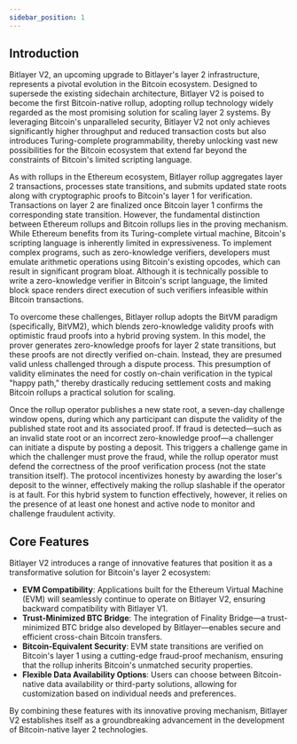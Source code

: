 ```yaml
---
sidebar_position: 1
---
```


## Introduction

Bitlayer V2, an upcoming upgrade to Bitlayer's layer 2 infrastructure, represents a pivotal evolution in the Bitcoin ecosystem. Designed to supersede the existing sidechain architecture, Bitlayer V2 is poised to become the first Bitcoin-native rollup, adopting rollup technology widely regarded as the most promising solution for scaling layer 2 systems. By leveraging Bitcoin's unparalleled security, Bitlayer V2 not only achieves significantly higher throughput and reduced transaction costs but also introduces Turing-complete programmability, thereby unlocking vast new possibilities for the Bitcoin ecosystem that extend far beyond the constraints of Bitcoin's limited scripting language.

As with rollups in the Ethereum ecosystem, Bitlayer rollup aggregates layer 2 transactions, processes state transitions, and submits updated state roots along with cryptographic proofs to Bitcoin's layer 1 for verification. Transactions on layer 2 are finalized once Bitcoin layer 1 confirms the corresponding state transition. However, the fundamental distinction between Ethereum rollups and Bitcoin rollups lies in the proving mechanism. While Ethereum benefits from its Turing-complete virtual machine, Bitcoin's scripting language is inherently limited in expressiveness. To implement complex programs, such as zero-knowledge verifiers, developers must emulate arithmetic operations using Bitcoin's existing opcodes, which can result in significant program bloat. Although it is technically possible to write a zero-knowledge verifier in Bitcoin's script language, the limited block space renders direct execution of such verifiers infeasible within Bitcoin transactions.

To overcome these challenges, Bitlayer rollup adopts the BitVM paradigm (specifically, BitVM2), which blends zero-knowledge validity proofs with optimistic fraud proofs into a hybrid proving system. In this model, the prover generates zero-knowledge proofs for layer 2 state transitions, but these proofs are not directly verified on-chain. Instead, they are presumed valid unless challenged through a dispute process. This presumption of validity eliminates the need for costly on-chain verification in the typical "happy path," thereby drastically reducing settlement costs and making Bitcoin rollups a practical solution for scaling.

Once the rollup operator publishes a new state root, a seven-day challenge window opens, during which any participant can dispute the validity of the published state root and its associated proof. If fraud is detected—such as an invalid state root or an incorrect zero-knowledge proof—a challenger can initiate a dispute by posting a deposit. This triggers a challenge game in which the challenger must prove the fraud, while the rollup operator must defend the correctness of the proof verification process (not the state transition itself). The protocol incentivizes honesty by awarding the loser's deposit to the winner, effectively making the rollup slashable if the operator is at fault. For this hybrid system to function effectively, however, it relies on the presence of at least one honest and active node to monitor and challenge fraudulent activity.

## Core Features

Bitlayer V2 introduces a range of innovative features that position it as a transformative solution for Bitcoin's layer 2 ecosystem:

- **EVM Compatibility**: Applications built for the Ethereum Virtual Machine (EVM) will seamlessly continue to operate on Bitlayer V2, ensuring backward compatibility with Bitlayer V1.
- **Trust-Minimized BTC Bridge**: The integration of Finality Bridge—a trust-minimized BTC bridge also developed by Bitlayer—enables secure and efficient cross-chain Bitcoin transfers.
- **Bitcoin-Equivalent Security**: EVM state transitions are verified on Bitcoin's layer 1 using a cutting-edge fraud-proof mechanism, ensuring that the rollup inherits Bitcoin's unmatched security properties.
- **Flexible Data Availability Options**: Users can choose between Bitcoin-native data availability or third-party solutions, allowing for customization based on individual needs and preferences.

By combining these features with its innovative proving mechanism, Bitlayer V2 establishes itself as a groundbreaking advancement in the development of Bitcoin-native layer 2 technologies.
